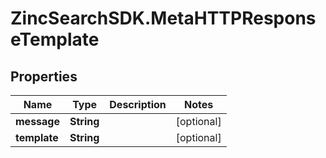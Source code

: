 # ZincSearchSDK.MetaHTTPResponseTemplate

## Properties

Name | Type | Description | Notes
------------ | ------------- | ------------- | -------------
**message** | **String** |  | [optional] 
**template** | **String** |  | [optional] 


